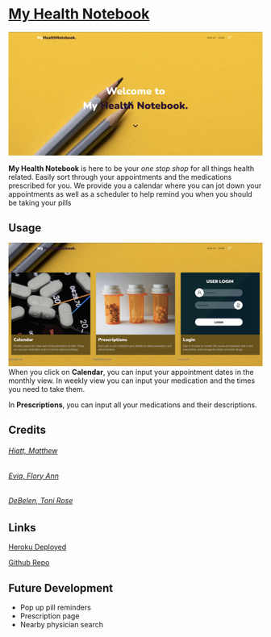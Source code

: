 # [My Health Notebook](https://health-app-notebook.herokuapp.com/)


![Landing Page](client/public/assets/MyHealthNotebook_landing.png)

**My Health Notebook** is here to be your *one stop shop* for all things health related.  Easily sort through your appointments and the medications prescribed for you.  We provide you a calendar where you can jot down your appointments as well as a scheduler to help remind you when you should be taking your pills


## Usage 
![Components](client/public/assets/MyHealthNotebook_components.png)
When you click on **Calendar**, you can input your appointment dates in the monthly view.  In weekly view you can input your medication and the times you need to take them.  

In **Prescriptions**, you can input all your medications and their descriptions. 


## Credits
###### [Hiatt, Matthew](https://github.com/matthiatt)
###### [Evia, Flory Ann](https://github.com/fevia)
###### [DeBelen, Toni Rose](https://github.com/tonirose311)

## Links
[Heroku Deployed](https://health-app-notebook.herokuapp.com/)

[Github Repo](https://github.com/matthiatt/my_health_notebook)


## Future Development
- Pop up pill reminders
- Prescription page 
- Nearby physician search
